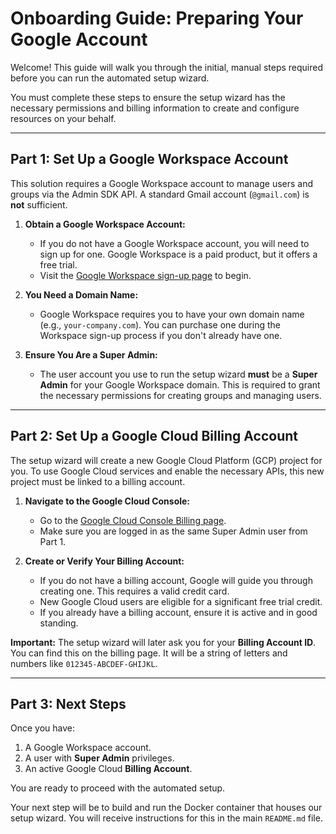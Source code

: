 # Onboarding Guide: Preparing Your Google Account

Welcome! This guide will walk you through the initial, manual steps required before you can run the automated setup wizard. 

You must complete these steps to ensure the setup wizard has the necessary permissions and billing information to create and configure resources on your behalf.

---

## Part 1: Set Up a Google Workspace Account

This solution requires a Google Workspace account to manage users and groups via the Admin SDK API. A standard Gmail account (`@gmail.com`) is **not** sufficient.

1.  **Obtain a Google Workspace Account:**
    *   If you do not have a Google Workspace account, you will need to sign up for one. Google Workspace is a paid product, but it offers a free trial.
    *   Visit the [Google Workspace sign-up page](https://workspace.google.com/signup/businessstarter) to begin.

2.  **You Need a Domain Name:**
    *   Google Workspace requires you to have your own domain name (e.g., `your-company.com`). You can purchase one during the Workspace sign-up process if you don't already have one.

3.  **Ensure You Are a Super Admin:**
    *   The user account you use to run the setup wizard **must** be a **Super Admin** for your Google Workspace domain. This is required to grant the necessary permissions for creating groups and managing users.

---

## Part 2: Set Up a Google Cloud Billing Account

The setup wizard will create a new Google Cloud Platform (GCP) project for you. To use Google Cloud services and enable the necessary APIs, this new project must be linked to a billing account.

1.  **Navigate to the Google Cloud Console:**
    *   Go to the [Google Cloud Console Billing page](https://console.cloud.google.com/billing).
    *   Make sure you are logged in as the same Super Admin user from Part 1.

2.  **Create or Verify Your Billing Account:**
    *   If you do not have a billing account, Google will guide you through creating one. This requires a valid credit card.
    *   New Google Cloud users are eligible for a significant free trial credit.
    *   If you already have a billing account, ensure it is active and in good standing.

**Important:** The setup wizard will later ask you for your **Billing Account ID**. You can find this on the billing page. It will be a string of letters and numbers like `012345-ABCDEF-GHIJKL`.

---

## Part 3: Next Steps

Once you have:

1.  A Google Workspace account.
2.  A user with **Super Admin** privileges.
3.  An active Google Cloud **Billing Account**.

You are ready to proceed with the automated setup.

Your next step will be to build and run the Docker container that houses our setup wizard. You will receive instructions for this in the main `README.md` file.